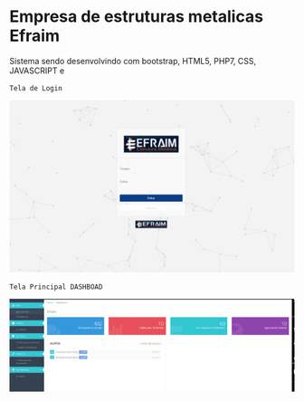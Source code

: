 # Empresa de estruturas metalicas Efraim

Sistema sendo desenvolvindo com bootstrap, HTML5, PHP7, CSS, JAVASCRIPT e 

 
 
 ```
Tela de Login
 ```

![interface](https://github.com/fernandoguim/efraim/blob/main/efrain.PNG)
 
 ```
Tela Principal DASHBOAD
 ```
![interface](https://github.com/fernandoguim/Instagram-clone/blob/main/dashefram.PNG)
